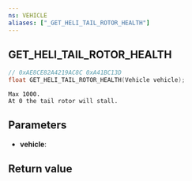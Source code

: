 ```yaml
---
ns: VEHICLE
aliases: ["_GET_HELI_TAIL_ROTOR_HEALTH"]
---
```

## GET_HELI_TAIL_ROTOR_HEALTH

```c
// 0xAE8CE82A4219AC8C 0xA41BC13D
float GET_HELI_TAIL_ROTOR_HEALTH(Vehicle vehicle);
```

```
Max 1000.  
At 0 the tail rotor will stall.  
```

## Parameters
* **vehicle**:

## Return value
